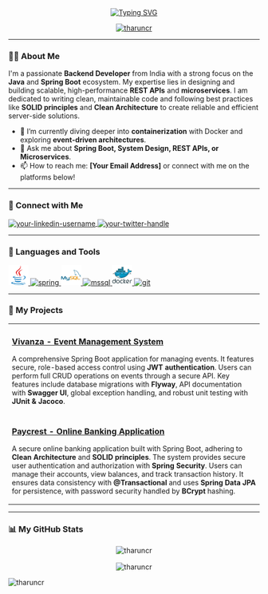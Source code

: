 <div align="center">
  <a href="https://git.io/typing-svg">
    <img src="https://readme-typing-svg.herokuapp.com/?font=JetBrains+Mono&size=30&color=0e75b6&center=true&vCenter=true&width=1000&lines=Hi+%F0%9F%91%8B%2C+I'm+Tharun+C+R;I'm+a+Backend+Developer;specializing+in+Java+%26+Spring+Boot." alt="Typing SVG">
  </a>
</div>

<p align="center">
  <a href="https://github.com/TharunCR">
    <img src="https://komarev.com/ghpvc/?username=tharuncr&label=Profile%20views&color=0e75b6&style=flat-square" alt="tharuncr" />
  </a>
</p>

---

### 👨‍💻 About Me

I'm a passionate **Backend Developer** from India with a strong focus on the **Java** and **Spring Boot** ecosystem. My expertise lies in designing and building scalable, high-performance **REST APIs** and **microservices**. I am dedicated to writing clean, maintainable code and following best practices like **SOLID principles** and **Clean Architecture** to create reliable and efficient server-side solutions.

- 🌱 I’m currently diving deeper into **containerization** with Docker and exploring **event-driven architectures**.
- 💬 Ask me about **Spring Boot, System Design, REST APIs, or Microservices**.
- 📫 How to reach me: **[Your Email Address]** or connect with me on the platforms below!

---

### 🤝 Connect with Me

<p align="left">
  <a href="https://linkedin.com/in/your-linkedin-username" target="blank">
    <img align="center" src="https://raw.githubusercontent.com/rahuldkjain/github-profile-readme-generator/master/src/images/icons/Social/linked-in-alt.svg" alt="your-linkedin-username" height="30" width="40" />
  </a>
  <a href="https://twitter.com/your-twitter-handle" target="blank">
    <img align="center" src="https://raw.githubusercontent.com/rahuldkjain/github-profile-readme-generator/master/src/images/icons/Social/twitter.svg" alt="your-twitter-handle" height="30" width="40" />
  </a>
</p>

---

### 🔧 Languages and Tools

<p align="left">
  <a href="https://www.java.com" target="_blank" rel="noreferrer">
    <img src="https://raw.githubusercontent.com/devicons/devicon/master/icons/java/java-original.svg" alt="java" width="40" height="40"/>
  </a>
  <a href="https://spring.io/" target="_blank" rel="noreferrer">
    <img src="https://www.vectorlogo.zone/logos/springio/springio-icon.svg" alt="spring" width="40" height="40"/>
  </a>
  <a href="https://www.mysql.com/" target="_blank" rel="noreferrer">
    <img src="https://raw.githubusercontent.com/devicons/devicon/master/icons/mysql/mysql-original-wordmark.svg" alt="mysql" width="40" height="40"/>
  </a>
  <a href="https://www.microsoft.com/en-us/sql-server" target="_blank" rel="noreferrer">
    <img src="https://www.svgrepo.com/show/303229/microsoft-sql-server-logo.svg" alt="mssql" width="40" height="40"/>
  </a>
  <a href="https://www.docker.com/" target="_blank" rel="noreferrer">
    <img src="https://raw.githubusercontent.com/devicons/devicon/master/icons/docker/docker-original-wordmark.svg" alt="docker" width="40" height="40"/>
  </a>
  <a href="https://git-scm.com/" target="_blank" rel="noreferrer">
    <img src="https://www.vectorlogo.zone/logos/git-scm/git-scm-icon.svg" alt="git" width="40" height="40"/>
  </a>
</p>

---

### 🚀 My Projects

<table>
  <tr>
    <td width="100%">
      <h3 align="left">
        <a href="https://github.com/TharunCR/Vivanza.git">Vivanza - Event Management System</a>
      </h3>
      <p>
        A comprehensive Spring Boot application for managing events. It features secure, role-based access control using <strong>JWT authentication</strong>. Users can perform full CRUD operations on events through a secure API. Key features include database migrations with <strong>Flyway</strong>, API documentation with <strong>Swagger UI</strong>, global exception handling, and robust unit testing with <strong>JUnit & Jacoco</strong>.
      </p>
    </td>
  </tr>
  <tr>
    <td width="100%">
      <h3 align="left">
        <a href="https://github.com/TharunCR/Paycrest.git">Paycrest - Online Banking Application</a>
      </h3>
      <p>
        A secure online banking application built with Spring Boot, adhering to <strong>Clean Architecture</strong> and <strong>SOLID principles</strong>. The system provides secure user authentication and authorization with <strong>Spring Security</strong>. Users can manage their accounts, view balances, and track transaction history. It ensures data consistency with <strong>@Transactional</strong> and uses <strong>Spring Data JPA</strong> for persistence, with password security handled by <strong>BCrypt</strong> hashing.
      </p>
    </td>
  </tr>
</table>

---

### 📊 My GitHub Stats

<p align="center">
  <img align="center" src="https://github-readme-stats.vercel.app/api?username=tharuncr&show_icons=true&locale=en&theme=tokyonight" alt="tharuncr" />
</p>
<p align="center">
  <img align="center" src="https://github-readme-streak-stats.herokuapp.com/?user=tharuncr&theme=tokyonight" alt="tharuncr" />
</p>
<p align="center">
  <img align="left" src="https://github-readme-stats.vercel.app/api/top-langs?username=tharuncr&show_icons=true&locale=en&layout=compact&theme=tokyonight" alt="tharuncr" />
</p>
